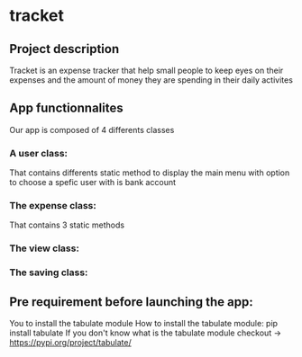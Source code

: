 # tracket

## Project description
Tracket is an expense tracker that help small people to keep eyes on their expenses and the amount of money they are spending in their daily activites

## App functionnalites
Our app is composed of 4 differents classes
### A user class: 
That contains differents static method to display the main menu with option to choose a spefic user with is bank account

### The expense class: 
That contains 3 static methods 

### The view class:


### The saving class:

## Pre requirement before launching the app:
You to install the tabulate module
How to install the tabulate module: pip install tabulate
If you don't know what is the tabulate module checkout -> https://pypi.org/project/tabulate/


